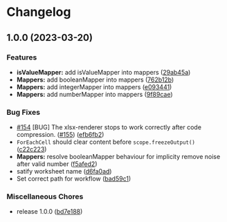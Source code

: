 # Changelog

## 1.0.0 (2023-03-20)


### Features

* **isValueMapper:** add isValueMapper into mappers ([29ab45a](https://github.com/milltechfx/MillTechFX.xlsx-renderer/commit/29ab45a835ea41fd186638701031c06a1cc424ad))
* **Mappers:** add booleanMapper into mappers ([762b12b](https://github.com/milltechfx/MillTechFX.xlsx-renderer/commit/762b12b18405e0b40833d4d16d71066e055a56df))
* **Mappers:** add integerMapper into mappers ([e093441](https://github.com/milltechfx/MillTechFX.xlsx-renderer/commit/e09344138ea691b22bcd14a942493e1afb35703d))
* **Mappers:** add numberMapper into mappers ([9f89cae](https://github.com/milltechfx/MillTechFX.xlsx-renderer/commit/9f89cae956a292fe3bca70d63eb788598aa56025))


### Bug Fixes

* [#154](https://github.com/milltechfx/MillTechFX.xlsx-renderer/issues/154) [BUG] The xlsx-renderer stops to work correctly after code compression. ([#155](https://github.com/milltechfx/MillTechFX.xlsx-renderer/issues/155)) ([efb6fb2](https://github.com/milltechfx/MillTechFX.xlsx-renderer/commit/efb6fb27de4e80aabaebaf4d22936df1fa8825b0))
* `ForEachCell` should clear content before `scope.freezeOutput()` ([c22c223](https://github.com/milltechfx/MillTechFX.xlsx-renderer/commit/c22c223a62c4bcca872d3ce8dce3fce270878f9a))
* **Mappers:** resolve booleanMapper behaviour for implicity remove noise after valid number ([f5afed2](https://github.com/milltechfx/MillTechFX.xlsx-renderer/commit/f5afed2e4b7c8628629cca65d57d8728c00c27cb))
* satify worksheet name ([d6fa0ad](https://github.com/milltechfx/MillTechFX.xlsx-renderer/commit/d6fa0ad940ccab1fa09daf1b1ba7f56d5a1bd2f2))
* Set correct path for workflow ([bad59c1](https://github.com/milltechfx/MillTechFX.xlsx-renderer/commit/bad59c1e2dc599530a085b195ac5f606077b6b2c))


### Miscellaneous Chores

* release 1.0.0 ([bd7e188](https://github.com/milltechfx/MillTechFX.xlsx-renderer/commit/bd7e1886a293d81ff19790b926b9eedb3431243a))
